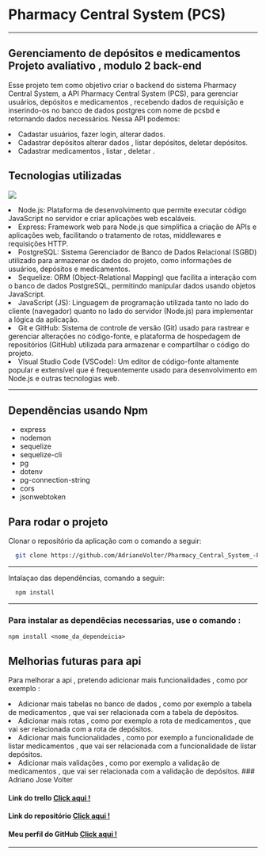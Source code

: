 # Pharmacy Central System (PCS)
***
## Gerenciamento de depósitos e medicamentos Projeto avaliativo , modulo 2 back-end 


<p>
  Esse projeto tem como objetivo criar o backend do sistema Pharmacy Central System, a API Pharmacy Central System (PCS), para gerenciar usuários, depósitos e medicamentos , recebendo dados de requisição e inserindo-os no banco de dados postgres com nome de pcsbd e retornando dados necessários. 
  Nessa API podemos:
   <li>Cadastar usuários, fazer login, alterar dados. 
   <li>Cadastrar depósitos alterar dados , listar depósitos, deletar depósitos.
   <li>Cadastrar medicamentos , listar , deletar .
</p>


## Tecnologias utilizadas

<p align="">
  <a href="https://skillicons.dev">
    <img src="https://skillicons.dev/icons?i=nodejs,express,postgres,sequelize,javascript,git,github,vscode" />
  </a>
</p>
<li>Node.js: Plataforma de desenvolvimento que permite executar código JavaScript no servidor e criar aplicações web escaláveis.

<li>Express: Framework web para Node.js que simplifica a criação de APIs e aplicações web, facilitando o tratamento de rotas, middlewares e requisições HTTP.

<li>PostgreSQL: Sistema Gerenciador de Banco de Dados Relacional (SGBD) utilizado para armazenar os dados do projeto, como informações de usuários, depósitos e medicamentos.

<li>Sequelize: ORM (Object-Relational Mapping) que facilita a interação com o banco de dados PostgreSQL, permitindo manipular dados usando objetos JavaScript.

<li>JavaScript (JS): Linguagem de programação utilizada tanto no lado do cliente (navegador) quanto no lado do servidor (Node.js) para implementar a lógica da aplicação.

<li>Git e GitHub: Sistema de controle de versão (Git) usado para rastrear e gerenciar alterações no código-fonte, e plataforma de hospedagem de repositórios (GitHub) utilizada para armazenar e compartilhar o código do projeto.

<li>Visual Studio Code (VSCode): Um editor de código-fonte altamente popular e extensível que é frequentemente usado para desenvolvimento em Node.js e outras tecnologias web.

***
## Dependências usando Npm
<ul>
    <li>express</li>
    <li>nodemon</li>
    <li>sequelize</li>
    <li>sequelize-cli</li>
    <li>pg</li>
    <li>dotenv</li>
    <li>pg-connection-string</li>
    <li>cors</li>
    <li>jsonwebtoken</li>
</ul>



## Para rodar o projeto 

<p>
  Clonar o repositório da aplicação com o comando a seguir:
</p>

```sh
  git clone https://github.com/AdrianoVolter/Pharmacy_Central_System_-PCS-.git
```
***

<p>
  Intalaçao das dependências, comando a seguir:
</p>

```sh
  npm install
```
***

### Para instalar as dependêcias necessarias, use o comando :

```
npm install <nome_da_dependeicia>
```
## Melhorias futuras para api 

Para melhorar a api , pretendo adicionar mais funcionalidades , como por exemplo :
<li>Adicionar mais tabelas no banco de dados , como por exemplo a tabela de medicamentos , que vai ser relacionada com a tabela de depósitos.
<li>Adicionar mais rotas , como por exemplo a rota de medicamentos , que vai ser relacionada com a rota de depósitos. 
<li>Adicionar mais funcionalidades , como por exemplo a funcionalidade de listar medicamentos , que vai ser relacionada com a funcionalidade de listar depósitos.
<li>Adicionar mais validações , como por exemplo a validação de medicamentos , que vai ser relacionada com a validação de depósitos.
### Adriano Jose Volter

#### Link do trello [Click aqui !](https://trello.com/b/UaxE96it/pharmacy-central-system-pcs-modulo-2-projeto-avaliativo)
#### Link do repositório [Click aqui !](https://github.com/AdrianoVolter/Pharmacy_Central_System_-PCS-)

#### Meu perfil do GitHub  [ Click aqui !](https://github.com/AdrianoVolter)
***